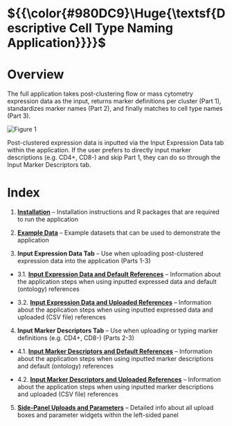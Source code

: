 
# ${{\color{#980DC9}\Huge{\textsf{Descriptive Cell Type Naming Application}}}}\$ 

# Overview
The full application takes post-clustering flow or mass cytometry expression data as the input, returns marker definitions per cluster (Part 1), standardizes marker names (Part 2), and finally matches to cell type names (Part 3). 

![Figure 1](https://github.com/user-attachments/assets/fd6ec134-f358-43cd-b891-cce9790c5bf2)


Post-clustered expression data is inputted via the Input Expression Data tab within the application. If the user prefers to directly input marker descriptions (e.g. CD4+, CD8-) and skip Part 1, they can do so through the Input Marker Descriptors tab.


# Index
1. **[Installation](https://github.com/AmandaRT18/work-in-progress/wiki/1.-Installation)** – Installation instructions and R packages that are required to run the application  

2. **[Example Data](https://github.com/AmandaRT18/work-in-progress/wiki/Example-Data)** – Example datasets that can be used to demonstrate the application   

3. **Input Expression Data Tab** – Use when uploading post-clustered expression data into the application (Parts 1-3)  

* 3.1. **[Input Expression Data and Default References](https://github.com/AmandaRT18/work-in-progress/wiki/Input-Expression-Data-and-Default-References)** – Information about the application steps when using inputted expressed data and default (ontology) references
  
* 3.2. **[Input Expression Data and Uploaded References](https://github.com/AmandaRT18/work-in-progress/wiki/Input-Expression-Data-and-Uploaded-References)** – Information about the application steps when using inputted expressed data and uploaded (CSV file) references
  
4. **Input Marker Descriptors Tab** – Use when uploading or typing marker definitions (e.g. CD4+, CD8-) (Parts 2-3)  

* 4.1. **[Input Marker Descriptors and Default References](https://github.com/AmandaRT18/work-in-progress/wiki/Input-Marker-Descriptors-and-Default-References)** – Information about the application steps when using inputted marker descriptions and default (ontology) references  

* 4.2. **[Input Marker Descriptors and Uploaded References](https://github.com/AmandaRT18/work-in-progress/wiki/Input-Marker-Descriptors-and-Uploaded-References)** – Information about the application steps when using inputted marker descriptions and uploaded (CSV file) references  

5. **[Side-Panel Uploads and Parameters](https://github.com/AmandaRT18/work-in-progress/wiki/Side-Panel-Uploads-and-Parameters)** – Detailed info about all upload boxes and parameter widgets within the left-sided panel  
